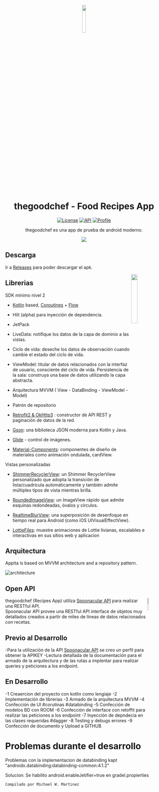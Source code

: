 
<p align="center">
<img src="previews/icon.png" width="15%"/>
<h1 align="center">thegoodchef - Food Recipes App</h1>
</p>

<p align="center">
  <a href="https://opensource.org/licenses/Apache-2.0"><img alt="License" src="https://img.shields.io/badge/License-Apache%202.0-blue.svg"/></a>
  <a href="https://android-arsenal.com/api?level=24"><img alt="API" src="https://img.shields.io/badge/API-21%2B-brightgreen.svg?style=flat"/></a>
  <a href="https://github.com/michaelmartinezw"><img alt="Profile" src="https://img.shields.io/static/v1?label=GitHub&message=michael&color=E53935"/></a>
</p>

<p align="center">  
thegoodchef es una app de prueba de android moderno.
</br>

<p align="center">
<img src="previews/image.png"/>
</p>

## Descarga

Ir a  [Releases](https://github.com/michaelmartinezw/thegoodchef/releases) para poder descargar el apk.

<img src="previews/preview.gif" align="right" width="20%"/>

## Librerias

SDK mínimo nivel 2

- [Kotlin](https://kotlinlang.org/) based, [Coroutines](https://github.com/Kotlin/kotlinx.coroutines) + [Flow](https://kotlin.github.io/kotlinx.coroutines/kotlinx-coroutines-core/kotlinx.coroutines.flow/)

- Hilt (alpha) para inyección de dependencia.

- JetPack

- LiveData: notifique los datos de la capa de dominio a las vistas.
- Ciclo de vida: deseche los datos de observación cuando cambie el estado del ciclo de vida.

- ViewModel: titular de datos relacionados con la interfaz de usuario, consciente del ciclo de vida.
Persistencia de la sala: construya una base de datos utilizando la capa abstracta.

- Arquitectura MVVM ( View - DataBinding - ViewModel - Model)

- Patrón de repositorio

- [Retrofit2 & OkHttp3](https://github.com/square/retrofit) : constructor de API REST y  paginación  de datos de la red.

- [Gson](https://github.com/square/gson/): una biblioteca JSON moderna para Kotlin y Java.

- [Glide](https://github.com/bumptech/glide) - control de imágenes.

- [Material-Components](https://github.com/material-components/material-components-android): componentes de diseño de materiales como animación ondulada, cardView.

Vistas personalizadas

- [ShimmerRecyclerView](https://github.com/omtodkar/ShimmerRecyclerView): un Shimmer RecyclerView personalizado que adopta la transición de lista/cuadrícula automáticamente y también admite múltiples tipos de vista mientras brilla.

- [RoundedImageView](https://github.com/vinc3m1/RoundedImageView): un ImageView rápido que admite esquinas redondeadas, óvalos y círculos.

- [RealtimeBlurView](https://github.com/mmin18/RealtimeBlurView): una superposición de desenfoque en tiempo real para Android (como iOS UIVisualEffectView).

- [LottieFiles](https://lottiefiles.com/blog/working-with-lottie/getting-started-with-lottie-animations-in-android-app): muestre animaciones de Lottie livianas, escalables e interactivas en sus sitios web y aplicacion

## Arquitectura

Appita is based on MVVM architecture and a repository pattern.

![architecture](https://developer.android.com/topic/libraries/architecture/images/final-architecture.png)

## Open API

<img src="https://spoonacular.com/images/spoonacular-logo-b.svg" align="right" width="10%"/>

thegoodchef (Recipes App) utiliza [Spoonacular API](https://spoonacular.com/food-api) para realizar una RESTful API.<br>
Spoonacular API provee una RESTful API interface de objetos muy detallados creados a partir de miles de líneas de datos relacionados con recetas.
## Previo al Desarrollo
-Para la utilización de la API [Spoonacular API](https://spoonacular.com/food-api) se creo un perfil para obtener la APIKEY 
-Lectura detallada de la documentación para el armado de la arquitectura y de las rutas a implentar para realizar  queries y peticiones a los endpoint.
## En Desarrollo
-1 Creaercion del proyecto con kotlin como lengiaje 
-2 Implementación de librerias
-3 Armado de la arquitectura MVVM
-4 Confección de UI #corutinas #databinding
-5 Confección de modelos BD con ROOM 
-6 Confección de interface con retoffit para realizar las peticiones a los endpoint 
-7 Inyección de depndecia en las clases requeridas #dagger
-8 Testing y debugs errores 
-9 Confección de documento y Upload a GITHUB

# Problemas durante el desarrollo

Problemas con la implementacion de databinding  kapt "androidx.databinding:databinding-common:4.1.2"

Solucion: 
Se habilito android.enableJetifier=true en gradel.propierties

```xml
Compilado por Michael W. Martinez
